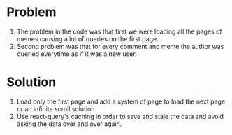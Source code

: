 # Problem

1. The problem in the code was that first we were loading all the pages of memes causing a lot of queries on the first page.
2. Second problem was that for every comment and meme the author was queried everytime as if it was a new user.

# Solution

1. Load only the first page and add a system of page to load the next page or an infinite scroll solution
2. Use react-query's caching in order to save and stale the data and avoid asking the data over and over again.
